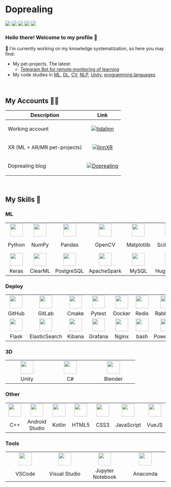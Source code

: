 # Doprealing

<p>
<img src="https://img.shields.io/badge/Interest-XR + ML-blue"/>
<img src="https://img.shields.io/badge/Hobby-Working | Coding | Reading-blue" />
<img src="https://img.shields.io/badge/Programming-Python-blue" />
<img src="https://img.shields.io/badge/Lives-Russia-blue" />
<img src="https://img.shields.io/badge/Languages-English | Deutsch | 汉语 | 한국어 | Lingua Latina-blue" />
</p>

### Hello there! Welcome to my profile 👋

🔭 I’m currently working on my knowledge systematization, so here you may find:
- My pet-projects. The latest:
  - [Telegram Bot for remote monitoring of learning](https://github.com/doprealing/telegram_ml_callback_bot)
- My code studies in [ML](https://github.com/doprealing/ml_studies), [DL](https://github.com/doprealing/dl_studies), [CV](https://github.com/doprealing/cv_studies), [NLP](https://github.com/doprealing/nlp_studies), [Unity](https://github.com/doprealing/unity_studies), [programming languages](https://github.com/doprealing/languages_studies)

<br>

## My Accounts 👩‍💻
Description | Link
-|-
Working account | <p align="center"> <a href="https://github.com/tidalinn"> <img src="https://img.shields.io/badge/tidalinn-6B8E23?style=for-the-badge&logo=github&logoColor=white" alt="tidalinn"/> </a> </p>
XR (ML + AR/MR pet-projects) | <p align="center"> <a href="https://github.com/linnxr"> <img src="https://img.shields.io/badge/linnXR-232323?style=for-the-badge&logo=github&logoColor=white" alt="linnXR"/> </a> </p>
Doprealing blog | <p align="center"> <a href="https://t.me/doprealing"> <img src="https://img.shields.io/badge/Doprealing-8A2BE2?style=for-the-badge&logo=telegram&logoColor=white" alt="Doprealing"/> </a> </p>

<br>

## My Skills 💎

### ML

<div align="left">
  <table>
    <tr>
      <td align="center" width=120> <img height=40 src="https://cdn.jsdelivr.net/gh/devicons/devicon/icons/python/python-original.svg"/> </td>
      <td align="center" width=120> <img height=40 src="https://cdn.jsdelivr.net/gh/devicons/devicon/icons/numpy/numpy-original.svg"/> </td>
      <td align="center" width=120> <img height=40 src="https://cdn.jsdelivr.net/gh/devicons/devicon/icons/pandas/pandas-original.svg"/> </td>
      <td align="center" width=120> <img height=40 src="https://cdn.jsdelivr.net/gh/devicons/devicon/icons/opencv/opencv-original.svg"/> </td>
      <td align="center" width=120> <img height=40 src="https://cdn.jsdelivr.net/gh/devicons/devicon/icons/matplotlib/matplotlib-original.svg"/> </td>
      <td align="center" width=120> <img height=40 src="https://cdn.jsdelivr.net/gh/devicons/devicon/icons/scikitlearn/scikitlearn-original.svg"/> </td>
      <td align="center" width=120> <img height=40 src="https://cdn.jsdelivr.net/gh/devicons/devicon/icons/pytorch/pytorch-original.svg"/> </td>
      <td align="center" width=120> <img height=40 src="https://github.com/latticetower/pytorch-lightning/blob/master/docs/source/_images/logos/lightning_logo-large.svg"/> </td>
    </tr>
    <tr> 
      <td align="center" width=120>Python</td>
      <td align="center" width=120>NumPy</td>
      <td align="center" width=120>Pandas</td>
      <td align="center" width=120>OpenCV</td>
      <td align="center" width=120>Matplotlib</td>
      <td align="center" width=120>Scikit-learn</td>
      <td align="center" width=120>PyTorch</td>
      <td align="center" width=120>PyTorch Lightning</td>
    </tr>
    <tr>
      <td align="center" width=120> <img height=40 src="https://cdn.jsdelivr.net/gh/devicons/devicon/icons/keras/keras-original.svg"/> </td>
      <td align="center" width=120> <img height=40 src="https://github.com/clearml/clearml/blob/master/docs/clearml-logo.svg"/> </td>
      <td align="center" width=120> <img height=40 src="https://cdn.jsdelivr.net/gh/devicons/devicon/icons/postgresql/postgresql-original.svg"/> </td>
      <td align="center" width=120> <img height=40 src="https://cdn.jsdelivr.net/gh/devicons/devicon/icons/apachespark/apachespark-original.svg"/> </td>
      <td align="center" width=120> <img height=40 src="https://cdn.jsdelivr.net/gh/devicons/devicon/icons/mysql/mysql-original.svg"/> </td>
      <td align="center" width=120> <img height=40 src="https://huggingface.co/datasets/huggingface/brand-assets/resolve/main/hf-logo.svg"/> </td>
      <td align="center" width=120> <img height=40 src="https://cdn.jsdelivr.net/gh/devicons/devicon/icons/kaggle/kaggle-original.svg"/> </td>
      <td align="center" width=120>  </td>
    </tr>
    <tr> 
      <td align="center" width=120>Keras</td>
      <td align="center" width=120>ClearML</td>
      <td align="center" width=120>PostgreSQL</td>
      <td align="center" width=120>ApacheSpark</td>
      <td align="center" width=120>MySQL</td>
      <td align="center" width=120>HuggingFace</td>
      <td align="center" width=120>Kaggle</td>
      <td align="center" width=120></td>
    </tr>
  </table>
</div>

### Deploy

<div align="left">
  <table>
    <tr>
      <td align="center" width=120> <img height=40 src="https://cdn.jsdelivr.net/gh/devicons/devicon/icons/github/github-original.svg"/> </td>
      <td align="center" width=120> <img height=40 src="https://cdn.jsdelivr.net/gh/devicons/devicon/icons/gitlab/gitlab-original.svg"/> </td>
      <td align="center" width=120> <img height=40 src="https://cdn.jsdelivr.net/gh/devicons/devicon/icons/cmake/cmake-original.svg"/> </td>
      <td align="center" width=120> <img height=40 src="https://cdn.jsdelivr.net/gh/devicons/devicon/icons/pytest/pytest-original.svg"/> </td>
      <td align="center" width=120> <img height=40 src="https://cdn.jsdelivr.net/gh/devicons/devicon/icons/docker/docker-original.svg"/> </td>
      <td align="center" width=120> <img height=40 src="https://cdn.jsdelivr.net/gh/devicons/devicon/icons/redis/redis-original.svg"/> </td>
      <td align="center" width=120> <img height=40 src="https://cdn.jsdelivr.net/gh/devicons/devicon/icons/rabbitmq/rabbitmq-original.svg"/> </td>
      <td align="center" width=120> <img height=40 src="https://cdn.jsdelivr.net/gh/devicons/devicon/icons/fastapi/fastapi-original.svg"/> </td>
    </tr>
    <tr> 
      <td align="center" width=120>GitHub</td>
      <td align="center" width=120>GitLab</td>
      <td align="center" width=120>Cmake</td>
      <td align="center" width=120>Pytest</td>
      <td align="center" width=120>Docker</td>
      <td align="center" width=120>Redis</td>
      <td align="center" width=120>RabbitMQ</td>
      <td align="center" width=120>FastAPI</td>
    </tr>
    <tr>
      <td align="center" width=120> <img height=40 src="https://cdn.jsdelivr.net/gh/devicons/devicon/icons/flask/flask-original.svg"/> </td>
      <td align="center" width=120> <img height=40 src="https://cdn.jsdelivr.net/gh/devicons/devicon/icons/elasticsearch/elasticsearch-original.svg"/> </td>
      <td align="center" width=120> <img height=40 src="https://cdn.jsdelivr.net/gh/devicons/devicon/icons/kibana/kibana-original.svg"/> </td>
      <td align="center" width=120> <img height=40 src="https://cdn.jsdelivr.net/gh/devicons/devicon/icons/grafana/grafana-original.svg"/> </td>
      <td align="center" width=120> <img height=40 src="https://cdn.jsdelivr.net/gh/devicons/devicon/icons/nginx/nginx-original.svg"/> </td>
      <td align="center" width=120> <img height=40 src="https://cdn.jsdelivr.net/gh/devicons/devicon/icons/bash/bash-original.svg"/> </td>
      <td align="center" width=120> <img height=40 src="https://cdn.jsdelivr.net/gh/devicons/devicon/icons/powershell/powershell-original.svg"/> </td>
      <td align="center" width=120>  </td>
    </tr>
    <tr>
      <td align="center" width=120>Flask</td>
      <td align="center" width=120>ElasticSearch</td>
      <td align="center" width=120>Kibana</td>
      <td align="center" width=120>Grafana</td>
      <td align="center" width=120>Nginx</td>
      <td align="center" width=120>bash</td>
      <td align="center" width=120>Powershell</td>
      <td align="center" width=120></td>
    </tr>
  </table>
</div>

### 3D

<div align="left">
  <table>
    <tr>
      <td align="center" width=120> <img height=40 src="https://cdn.jsdelivr.net/gh/devicons/devicon/icons/unity/unity-original.svg"/> </td>
      <td align="center" width=120> <img height=40 src="https://cdn.jsdelivr.net/gh/devicons/devicon/icons/csharp/csharp-original.svg"/> </td>
      <td align="center" width=120> <img height=40 src="https://cdn.jsdelivr.net/gh/devicons/devicon/icons/blender/blender-original.svg"/> </td>
    </tr>
    <tr> 
      <td align="center" width=120>Unity</td>
      <td align="center" width=120>C#</td>
      <td align="center" width=120>Blender</td>
    </tr>
  </table>
</div>

### Other

<div align="left">
  <table>
    <tr>
      <td align="center" width=120> <img height=40 src="https://cdn.jsdelivr.net/gh/devicons/devicon/icons/cplusplus/cplusplus-original.svg"/> </td>
      <td align="center" width=120> <img height=40 src="https://cdn.jsdelivr.net/gh/devicons/devicon/icons/androidstudio/androidstudio-original.svg"/> </td>
      <td align="center" width=120> <img height=40 src="https://cdn.jsdelivr.net/gh/devicons/devicon/icons/kotlin/kotlin-original.svg"/> </td>
      <td align="center" width=120> <img height=40 src="https://cdn.jsdelivr.net/gh/devicons/devicon/icons/html5/html5-original.svg"/> </td>
      <td align="center" width=120> <img height=40 src="https://cdn.jsdelivr.net/gh/devicons/devicon/icons/css3/css3-original.svg"/> </td>
      <td align="center" width=120> <img height=40 src="https://cdn.jsdelivr.net/gh/devicons/devicon/icons/javascript/javascript-original.svg"/> </td>
      <td align="center" width=120> <img height=40 src="https://cdn.jsdelivr.net/gh/devicons/devicon/icons/vuejs/vuejs-original.svg"/> </td>
    </tr>
    <tr> 
      <td align="center" width=120>C++</td>
      <td align="center" width=120>Android Studio</td>
      <td align="center" width=120>Kotlin</td>
      <td align="center" width=120>HTML5</td>
      <td align="center" width=120>CSS3</td>
      <td align="center" width=120>JavaScript</td>
      <td align="center" width=120>VueJS</td>
    </tr>
  </table>
</div>

### Tools

<div align="left">
  <table>
    <tr>
      <td align="center" width=120> <img height=40 src="https://cdn.jsdelivr.net/gh/devicons/devicon/icons/vscode/vscode-original.svg"/> </td>
      <td align="center" width=120> <img height=40 src="https://cdn.jsdelivr.net/gh/devicons/devicon/icons/visualstudio/visualstudio-original.svg"/> </td>
      <td align="center" width=120> <img height=40 src="https://cdn.jsdelivr.net/gh/devicons/devicon/icons/jupyter/jupyter-original.svg"/> </td>
      <td align="center" width=120> <img height=40 src="https://cdn.jsdelivr.net/gh/devicons/devicon/icons/anaconda/anaconda-original.svg"/> </td>
    </tr>
    <tr> 
      <td align="center" width=120>VSCode</td>
      <td align="center" width=120>Visual Studio</td>
      <td align="center" width=120>Jupyter Notebook</td>
      <td align="center" width=120>Anaconda</td>
    </tr>
  </table>
</div>

